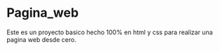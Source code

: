 # Pagina_web

Este es un proyecto basico hecho 100% en html y css para realizar una pagina web desde cero.

